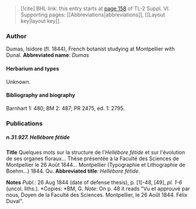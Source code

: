 > [!cite] BHL link: this entry starts at [page 158](https://www.biodiversitylibrary.org/page/33260146) of TL-2 Suppl. VI.
> Supporting pages: [[Abbreviations|abbreviations]], [[Layout key|layout key]].

### Author

Dumas, Isidore (fl. 1844), French botanist studying at Montpellier with Dunal. 
**Abbreviated name**: *Dumas*

#### Herbarium and types

Unknown.

#### Bibliography and biography

Barnhart 1: 480; BM 2: 487; PR 2475, ed. 1: 2795.

### Publications

##### n.31.927. Hellébore fétide

**Title**
Quelques mots sur la structure de l'*Hellébore fétide* et sur l'évolution de ses organes floraux... Thèse présentée à la Faculté des Sciences de Montpellier le 26 Août 1844... Montpellier (Typographie et Lithographie de Boehm...) 1844. Qu.
**Abbreviated title**: *Hellébore fétide*.

**Notes**
*Publ*.: 26 Aug 1844 (date of defense thesis), p. \[1\]-48, \[49\], *pl. 1-6* (uncol. liths.). *Copies: *BM, G.
*Note*: On p. 48 it reads "Vu et approuvé par nous, Doyen de la Faculté des Sciences. Montpellier, le 26 Août 1844. Félix Duval".


